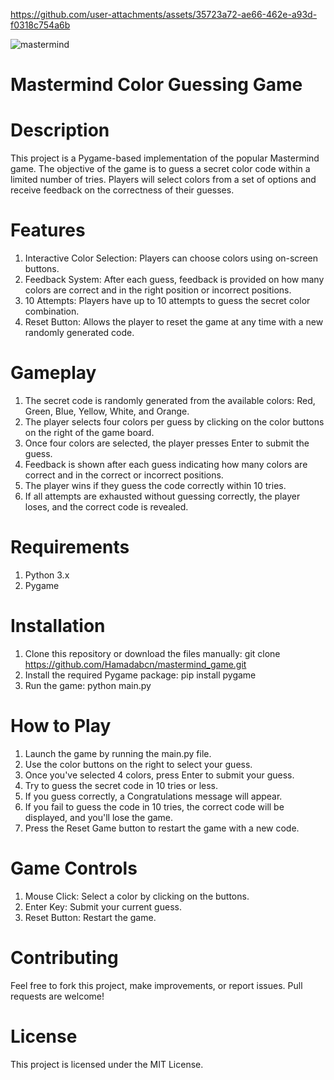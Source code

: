 

https://github.com/user-attachments/assets/35723a72-ae66-462e-a93d-f0318c754a6b

![mastermind](https://github.com/user-attachments/assets/9b3a094f-d7da-4280-9aa8-7809972e6df2)
# Mastermind Color Guessing Game
# Description
This project is a Pygame-based implementation of the popular Mastermind game. The objective of the game is to guess a secret color code within a limited number of tries. Players will select colors from a set of options and receive feedback on the correctness of their guesses.

# Features
1. Interactive Color Selection: Players can choose colors using on-screen buttons.
2. Feedback System: After each guess, feedback is provided on how many colors are correct and in the right position or incorrect positions.
3. 10 Attempts: Players have up to 10 attempts to guess the secret color combination.
4. Reset Button: Allows the player to reset the game at any time with a new randomly generated code.

# Gameplay
1. The secret code is randomly generated from the available colors: Red, Green, Blue, Yellow, White, and Orange.
2. The player selects four colors per guess by clicking on the color buttons on the right of the game board.
3. Once four colors are selected, the player presses Enter to submit the guess.
4. Feedback is shown after each guess indicating how many colors are correct and in the correct or incorrect positions.
5. The player wins if they guess the code correctly within 10 tries.
6. If all attempts are exhausted without guessing correctly, the player loses, and the correct code is revealed.

# Requirements
1. Python 3.x
2. Pygame

# Installation
1. Clone this repository or download the files manually: git clone https://github.com/Hamadabcn/mastermind_game.git
2. Install the required Pygame package: pip install pygame
3. Run the game: python main.py

# How to Play
1. Launch the game by running the main.py file.
2. Use the color buttons on the right to select your guess.
3. Once you've selected 4 colors, press Enter to submit your guess.
4. Try to guess the secret code in 10 tries or less.
5. If you guess correctly, a Congratulations message will appear.
6. If you fail to guess the code in 10 tries, the correct code will be displayed, and you'll lose the game.
7. Press the Reset Game button to restart the game with a new code.

# Game Controls
1. Mouse Click: Select a color by clicking on the buttons.
2. Enter Key: Submit your current guess.
3. Reset Button: Restart the game.

# Contributing
Feel free to fork this project, make improvements, or report issues. Pull requests are welcome!

# License
This project is licensed under the MIT License.
